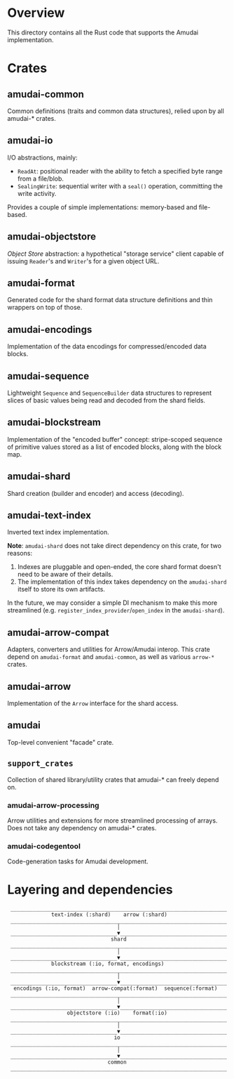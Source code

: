# Overview

This directory contains all the Rust code that supports the Amudai implementation.

# Crates

## amudai-common

Common definitions (traits and common data structures), relied upon by all amudai-* crates.

## amudai-io

I/O abstractions, mainly:
- `ReadAt`: positional reader with the ability to fetch a specified byte range from a file/blob.
- `SealingWrite`: sequential writer with a `seal()` operation, committing the write activity.

Provides a couple of simple implementations: memory-based and file-based.

## amudai-objectstore

*Object Store* abstraction: a hypothetical "storage service" client capable of issuing `Reader`'s and `Writer`'s for a given object URL.

## amudai-format

Generated code for the shard format data structure definitions and thin wrappers on top of those.

## amudai-encodings

Implementation of the data encodings for compressed/encoded data blocks.

## amudai-sequence

Lightweight `Sequence` and `SequenceBuilder` data structures to represent slices of basic values being read and decoded from the shard fields.

## amudai-blockstream

Implementation of the "encoded buffer" concept: stripe-scoped sequence of primitive values stored as a list of encoded blocks, along with the block map.

## amudai-shard

Shard creation (builder and encoder) and access (decoding).

## amudai-text-index

Inverted text index implementation.

**Note**: `amudai-shard` does not take direct dependency on this crate, for two reasons:
1. Indexes are pluggable and open-ended, the core shard format doesn't need to be aware of their details.
2. The implementation of this index takes dependency on the `amudai-shard` itself to store its own artifacts.

In the future, we may consider a simple DI mechanism to make this more streamlined (e.g. `register_index_provider`/`open_index` in the `amudai-shard`).

## amudai-arrow-compat

Adapters, converters and utilities for Arrow/Amudai interop. This crate depend on `amudai-format` and `amudai-common`, as well as various `arrow-*` crates.

## amudai-arrow

Implementation of the `Arrow` interface for the shard access.

## amudai

Top-level convenient "facade" crate.

## `support_crates`

Collection of shared library/utility crates that amudai-* can freely depend on.

### amudai-arrow-processing

Arrow utilities and extensions for more streamlined processing of arrays.
Does not take any dependency on amudai-* crates.

### amudai-codegentool

Code-generation tasks for Amudai development.

# Layering and dependencies

```
 _____________________________________________________________________
              text-index (:shard)    arrow (:shard)
 _____________________________________________________________________
                                   │
 __________________________________▼__________________________________
                                 shard
 _____________________________________________________________________
                                   │
 __________________________________▼__________________________________
              blockstream (:io, format, encodings)
 _____________________________________________________________________
                                   │
 __________________________________▼__________________________________
  encodings (:io, format)  arrow-compat(:format)  sequence(:format)
 _____________________________________________________________________
                                   │
 __________________________________▼__________________________________
                   objectstore (:io)    format(:io)
 _____________________________________________________________________
                                   │
 __________________________________▼__________________________________
                                  io
 _____________________________________________________________________
                                   │
 __________________________________▼__________________________________
                                common
 _____________________________________________________________________
```
